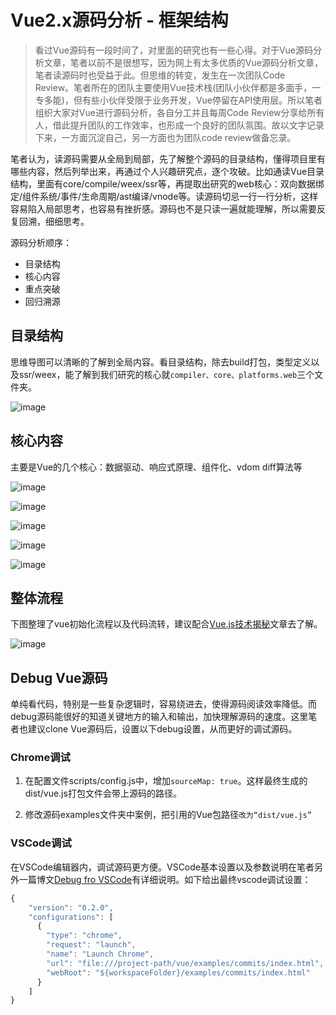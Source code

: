 # Vue2.x源码分析 - 框架结构

> 看过Vue源码有一段时间了，对里面的研究也有一些心得。对于Vue源码分析文章，笔者以前不是很想写，因为网上有太多优质的Vue源码分析文章，笔者读源码时也受益于此。但思维的转变，发生在一次团队Code Review。笔者所在的团队主要使用Vue技术栈(团队小伙伴都是多面手，一专多能)，但有些小伙伴受限于业务开发，Vue停留在API使用层。所以笔者组织大家对Vue进行源码分析，各自分工并且每周Code Review分享给所有人，借此提升团队的工作效率，也形成一个良好的团队氛围。故以文字记录下来，一方面沉淀自己，另一方面也为团队code review做备忘录。

笔者认为，读源码需要从全局到局部，先了解整个源码的目录结构，懂得项目里有哪些内容，然后列举出来，再通过个人兴趣研究点，逐个攻破。比如通读Vue目录结构，里面有core/compile/weex/ssr等，再提取出研究的web核心：双向数据绑定/组件系统/事件/生命周期/ast编译/vnode等。读源码切忌一行一行分析，这样容易陷入局部思考，也容易有挫折感。源码也不是只读一遍就能理解，所以需要反复回溯，细细思考。

源码分析顺序：

* 目录结构
* 核心内容
* 重点突破
* 回归溯源

## 目录结构

思维导图可以清晰的了解到全局内容。看目录结构，除去build打包，类型定义以及ssr/weex，能了解到我们研究的核心就`compiler、core、platforms.web`三个文件夹。

![image](https://user-images.githubusercontent.com/6310131/45196761-6daeb100-b290-11e8-89fd-31e965e1fcee.png)

## 核心内容

主要是Vue的几个核心：数据驱动、响应式原理、组件化、vdom diff算法等

![image](https://user-images.githubusercontent.com/6310131/45197180-85873480-b292-11e8-909d-37cc2dbdc5b2.png)

![image](https://user-images.githubusercontent.com/6310131/77979977-b3324380-7338-11ea-8145-bda4e4e25612.png)

![image](https://user-images.githubusercontent.com/6310131/77980169-36539980-7339-11ea-9219-857173dfe334.png)

![image](https://user-images.githubusercontent.com/6310131/77980253-6dc24600-7339-11ea-9ae8-c4c505936f3b.png)

![image](https://user-images.githubusercontent.com/6310131/77980772-b62e3380-733a-11ea-824c-ce45ce0df9c1.png)

## 整体流程

下图整理了vue初始化流程以及代码流转，建议配合[Vue.js技术揭秘](https://ustbhuangyi.github.io/vue-analysis/prepare/entrance.html#vue-%E7%9A%84%E5%85%A5%E5%8F%A3)文章去了解。

![image](https://user-images.githubusercontent.com/6310131/45197312-1231f280-b293-11e8-83e0-93c4844924c9.png)

## Debug Vue源码

单纯看代码，特别是一些复杂逻辑时，容易绕进去，使得源码阅读效率降低。而debug源码能很好的知道关键地方的输入和输出，加快理解源码的速度。这里笔者也建议clone Vue源码后，设置以下debug设置，从而更好的调试源码。

### Chrome调试

1. 在配置文件scripts/config.js中，增加`sourceMap: true`。这样最终生成的dist/vue.js打包文件会带上源码的路径。

2. 修改源码examples文件夹中案例，把引用的Vue包路径`改为“dist/vue.js”`

### VSCode调试

在VSCode编辑器内，调试源码更方便。VSCode基本设置以及参数说明在笔者另外一篇博文[Debug fro VSCode](../node/node-vscode-debug.md)有详细说明。如下给出最终vscode调试设置：

``` js
{
    "version": "0.2.0",
    "configurations": [
      {
        "type": "chrome",
        "request": "launch",
        "name": "Launch Chrome",
        "url": "file:///project-path/vue/examples/commits/index.html", // 这里的project-path是你电脑上的根路径
        "webRoot": "${workspaceFolder}/examples/commits/index.html"
      }
    ]
}

```